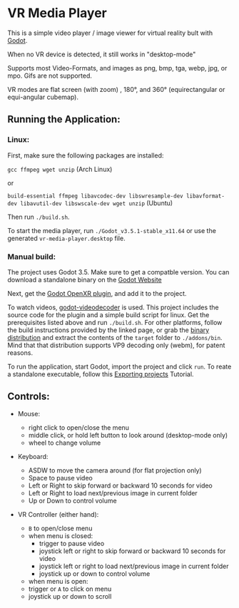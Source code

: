 # VR Media Player

This is a simple video player / image viewer for virtual reality bult with [Godot](https://godotengine.org/).

When no VR device is detected, it still works in "desktop-mode"

Supports most Video-Formats, and images as png, bmp, tga, webp, jpg, or mpo. Gifs are not supported.

VR modes are flat screen (with zoom) , 180°, and 360° (equirectangular or equi-angular cubemap).


## Running the Application:

### Linux:
First, make sure the following packages are installed:

`gcc ffmpeg wget unzip` (Arch Linux)

or 

`build-essential ffmpeg libavcodec-dev libswresample-dev libavformat-dev libavutil-dev libswscale-dev wget unzip` (Ubuntu)

Then run ```./build.sh```.

To start the media player, run `./Godot_v3.5.1-stable_x11.64` or use the generated `vr-media-player.desktop` file.

### Manual build:
The project uses Godot 3.5. Make sure to get a compatble version. You can download a standalone binary on the [Godot Website](https://godotengine.org/download)

Next, get the [Godot OpenXR plugin](https://github.com/GodotVR/godot_openxr), and add it to the project.

To watch videos, [godot-videodecoder](https://github.com/kidrigger/godot-videodecoder) is used. This project includes the source code for the plugin and a simple build script for linux. Get the prerequisites listed above and run `./build.sh`. For other platforms, follow the build instructions provided by the linked page, or grab the [binary distribution](https://github.com/kidrigger/godot-videodecoder/tags) and extract the contents of the `target` folder to `./addons/bin`. Mind that that distribution supports VP9 decoding only (webm), for patent reasons.

To run the application, start Godot, import the project and click `run`. To reate a standalone executable, follow this [Exporting projects](https://docs.godotengine.org/en/3.5/tutorials/export/exporting_projects.html) Tutorial. 


## Controls:

- Mouse:
  - right click to open/close the menu
  - middle click, or hold left button to look around (desktop-mode only)
  - wheel to change volume

- Keyboard:
  - ASDW to move the camera around (for flat projection only)
  - Space to pause video
  - Left or Right to skip forward or backward 10 seconds for video
  - Left or Right to load next/previous image in current folder
  - Up or Down to control volume

- VR Controller (either hand):
  - `B` to open/close menu
  - when menu is closed:
    - trigger to pause video
    - joystick left or right to skip forward or backward 10 seconds for video
    - joystick left or right to load next/previous image in current folder
    - joystick up or down to control volume
  - when menu is open:
  - trigger or `A` to click on menu
  - joystick up or down to scroll
